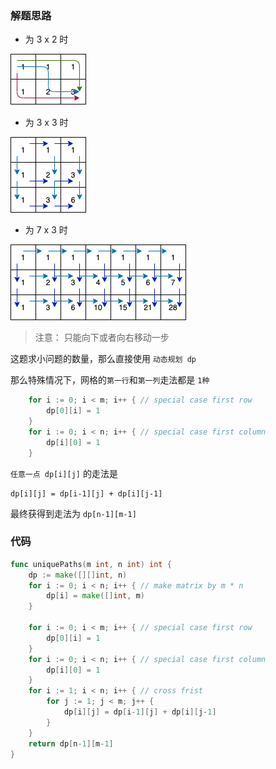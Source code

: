 ### 解题思路

- 为 3 x 2 时

![](unique-3x2.png)

- 为 3 x 3 时

![](unique-3x3.png)

- 为 7 x 3 时

![](unique-7x3.png)

> 注意： 只能向下或者向右移动一步

这题求小问题的数量，那么直接使用 `动态规划 dp`

那么特殊情况下，网格的`第一行`和`第一列`走法都是 `1种`

```go
	for i := 0; i < m; i++ { // special case first row
		dp[0][i] = 1
	}
	for i := 0; i < n; i++ { // special case first column
		dp[i][0] = 1
	}
```

`任意一点 dp[i][j]` 的走法是

```
dp[i][j] = dp[i-1][j] + dp[i][j-1]
```

最终获得到走法为 `dp[n-1][m-1]`

### 代码

```go
func uniquePaths(m int, n int) int {
	dp := make([][]int, n)
	for i := 0; i < n; i++ { // make matrix by m * n
		dp[i] = make([]int, m)
	}

	for i := 0; i < m; i++ { // special case first row
		dp[0][i] = 1
	}
	for i := 0; i < n; i++ { // special case first column
		dp[i][0] = 1
	}
	for i := 1; i < n; i++ { // cross frist
		for j := 1; j < m; j++ {
			dp[i][j] = dp[i-1][j] + dp[i][j-1]
		}
	}
	return dp[n-1][m-1]
}
```
